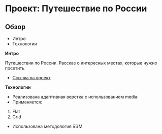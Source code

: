 # Проект: Путешествие по России

## Обзор
* Интро
* Технологии

**Интро**

Путешествии по России. Рассказ о интересных местах, которые нужно посетить.

* [Ссылка на проект](https://)

**Технологии**

* Реализована адаптивная верстка с использованием media
* Применяется:
1. Flat
2. Grid
* Использована методология БЭМ